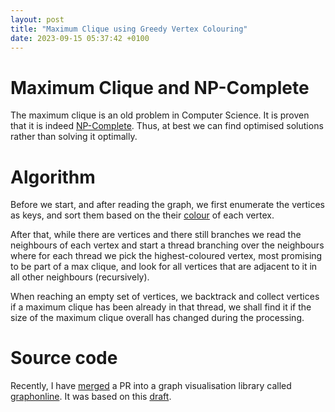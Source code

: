 ```yaml
---
layout: post
title: "Maximum Clique using Greedy Vertex Colouring"
date: 2023-09-15 05:37:42 +0100
---
```


# Maximum Clique and NP-Complete

The maximum clique is an old problem in Computer Science. It is proven that it is indeed [NP-Complete](https://en.wikipedia.org/wiki/NP-completeness). Thus, at best we can find optimised solutions rather than solving it optimally.

# Algorithm

Before we start, and after reading the graph, we first enumerate the vertices as keys, and sort them based on the their [colour](https://en.wikipedia.org/wiki/Graph_coloring) of each vertex.

After that, while there are vertices and there still branches we read the neighbours of each vertex and start a thread branching over the neighbours where for each thread we pick the highest-coloured vertex, most promising to be part of a max clique, and look for all vertices that are adjacent to it in all other neighbours (recursively).

When reaching an empty set of vertices, we backtrack and collect vertices if a maximum clique has been already in that thread, we shall find it if the size of the maximum clique overall has changed during the processing.

# Source code

Recently, I have [merged](https://www.github.com/UnickSoft/GraphOffline/pull/9) a PR into a graph visualisation library called [graphonline](https://www.graphonline.top). It was based on this [draft](https://www.github.com/0x0584/mc). 